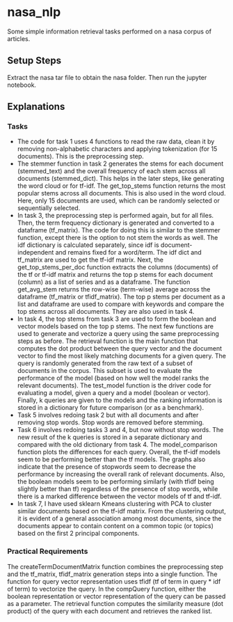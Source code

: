 # nasa_nlp
Some simple information retrieval tasks performed on a nasa corpus of articles.
## Setup Steps
Extract the nasa tar file to obtain the nasa folder. Then run the jupyter notebook.
## Explanations
### Tasks
- The code for task 1 uses 4 functions to read the raw data, clean it by removing non-alphabetic characters and applying tokenization (for 15 documents). This is the preprocessing step.
- The stemmer function in task 2 generates the stems for each document (stemmed_text) and the overall frequency of each stem across all documents (stemmed_dict). This helps in the later steps, like generating the word cloud or for tf-idf. The get_top_stems function returns the most popular stems across all documents. This is also used in the word cloud. Here, only 15 documents are used, which can be randomly selected or sequentially selected. 
- In task 3, the preprocessing step is performed again, but for all files. Then, the term frequency dictionary is generated and converted to a dataframe (tf_matrix). The code for doing this is similar to the stemmer function, except there is the option to not stem the words as well. The idf dictionary is calculated separately, since idf is document-independent and remains fixed for a word/term. The idf dict and tf_matrix are used to get the tf-idf matrix. Next, the get_top_stems_per_doc function extracts the columns (documents) of the tf or tf-idf matrix and returns the top p stems for each document (column) as a list of series and as a dataframe. The function get_avg_stem returns the row-wise (term-wise) average across the dataframe (tf_matrix or tfidf_matrix). The top p stems per document as a list and dataframe are used to compare with keywords and compare the top stems across all documents. They are also used in task 4.
- In task 4, the top stems from task 3 are used to form the boolean and vector models based on the top p stems. The next few functions are used to generate and vectorize a query using the same preprocessing steps as before. The retrieval function is the main function that computes the dot product between the query vector and the document vector to find the most likely matching documents for a given query. The query is randomly generated from the raw text of a subset of documents in the corpus. This subset is used to evaluate the performance of the model (based on how well the model ranks the relevant documents). The test_model function is the driver code for evaluating a model, given a query and a model (boolean or vector). Finally, k queries are given to the models and the ranking information is stored in a dictionary for future comparison (or as a benchmark).
- Task 5 involves redoing task 2 but with all documents and after removing stop words. Stop words are removed before stemming.
- Task 6 involves redoing tasks 3 and 4, but now without stop words. The new result of the k queries is stored in a separate dictionary and compared with the old dictionary from task 4. The model_comparison function plots the differences for each query. Overall, the tf-idf models seem to be performing better than the tf models. The graphs also indicate that the presence of stopwords seem to decrease the performance by increasing the overall rank of relevant documents. Also, the boolean models seem to be performing similarly (with tfidf being slightly better than tf) regardless of the presence of stop words, while there is a marked difference between the vector models of tf and tf-idf. 
- In task 7, I have used sklearn Kmeans clustering with PCA to cluster similar documents based on the tf-idf matrix. From the clustering output, it is evident of a general association among most documents, since the documents appear to contain content on a common topic (or topics) based on the first 2 principal components.

### Practical Requirements
The createTermDocumentMatrix function combines the preprocessing step and the tf_matrix, tfidf_matrix generation steps into a single function. The function for query vector representation uses tfidf (tf of term in query * idf of term) to vectorize the query. In the compQuery function, either the boolean representation or vector representation of the query can be passed as a parameter. The retrieval function computes the similarity measure (dot product) of the query with each document and retrieves the ranked list.

